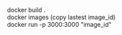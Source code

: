 docker build .                                                                                                                                                                                                              
docker images (copy lastest image_id)                                                                                                                                                                                      
docker run -p 3000:3000 "image_id"
